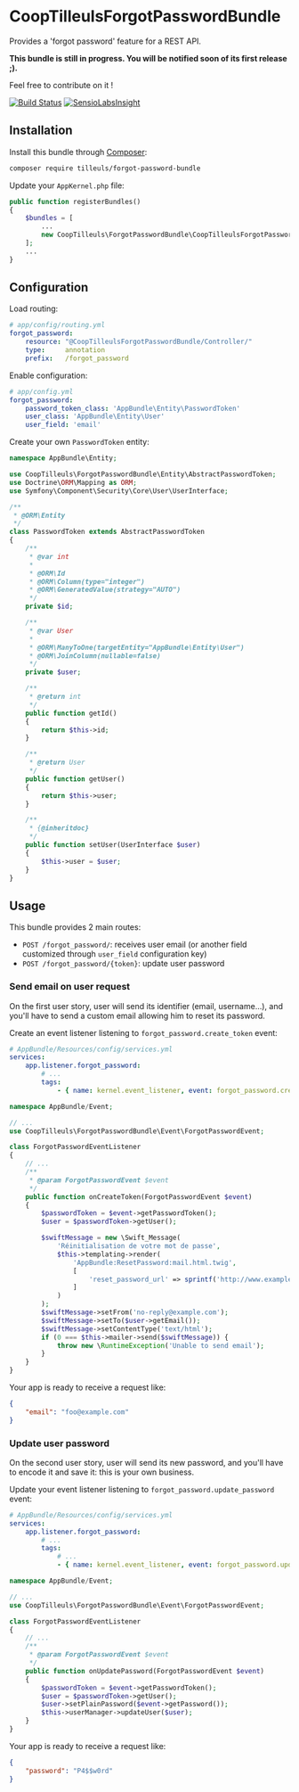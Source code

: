 # CoopTilleulsForgotPasswordBundle

Provides a 'forgot password' feature for a REST API.

**This bundle is still in progress. You will be notified soon of its first release ;).**

Feel free to contribute on it !

[![Build Status](https://travis-ci.org/coopTilleuls/ForgotPasswordBundle.svg?branch=master)](https://travis-ci.org/coopTilleuls/ForgotPasswordBundle)
[![SensioLabsInsight](https://insight.sensiolabs.com/projects/79b794ea-1f79-49fc-b27a-b0bf86afd30c/mini.png)](https://insight.sensiolabs.com/projects/79b794ea-1f79-49fc-b27a-b0bf86afd30c)

## Installation

Install this bundle through [Composer](https://getcomposer.org/):

```bash
composer require tilleuls/forgot-password-bundle
```

Update your `AppKernel.php` file:

```php
public function registerBundles()
{
    $bundles = [
        ...
        new CoopTilleuls\ForgotPasswordBundle\CoopTilleulsForgotPasswordBundle(),
    ];
    ...
}
```

## Configuration

Load routing:

```yml
# app/config/routing.yml
forgot_password:
    resource: "@CoopTilleulsForgotPasswordBundle/Controller/"
    type:     annotation
    prefix:   /forgot_password
```

Enable configuration:

```yml
# app/config.yml
forgot_password:
    password_token_class: 'AppBundle\Entity\PasswordToken'
    user_class: 'AppBundle\Entity\User'
    user_field: 'email'
```

Create your own `PasswordToken` entity:

```php
namespace AppBundle\Entity;

use CoopTilleuls\ForgotPasswordBundle\Entity\AbstractPasswordToken;
use Doctrine\ORM\Mapping as ORM;
use Symfony\Component\Security\Core\User\UserInterface;

/**
 * @ORM\Entity
 */
class PasswordToken extends AbstractPasswordToken
{
    /**
     * @var int
     *
     * @ORM\Id
     * @ORM\Column(type="integer")
     * @ORM\GeneratedValue(strategy="AUTO")
     */
    private $id;

    /**
     * @var User
     *
     * @ORM\ManyToOne(targetEntity="AppBundle\Entity\User")
     * @ORM\JoinColumn(nullable=false)
     */
    private $user;

    /**
     * @return int
     */
    public function getId()
    {
        return $this->id;
    }

    /**
     * @return User
     */
    public function getUser()
    {
        return $this->user;
    }

    /**
     * {@inheritdoc}
     */
    public function setUser(UserInterface $user)
    {
        $this->user = $user;
    }
}
```

## Usage

This bundle provides 2 main routes:
- `POST /forgot_password/`: receives user email (or another field customized through `user_field` configuration key)
- `POST /forgot_password/{token}`: update user password

### Send email on user request

On the first user story, user will send its identifier (email, username...), and you'll have to send a custom email
allowing him to reset its password.

Create an event listener listening to `forgot_password.create_token` event:

```yml
# AppBundle/Resources/config/services.yml
services:
    app.listener.forgot_password:
        # ...
        tags:
            - { name: kernel.event_listener, event: forgot_password.create_token, method: onCreateToken }
```

```php
namespace AppBundle/Event;

// ...
use CoopTilleuls\ForgotPasswordBundle\Event\ForgotPasswordEvent;

class ForgotPasswordEventListener
{
    // ...
    /**
     * @param ForgotPasswordEvent $event
     */
    public function onCreateToken(ForgotPasswordEvent $event)
    {
        $passwordToken = $event->getPasswordToken();
        $user = $passwordToken->getUser();

        $swiftMessage = new \Swift_Message(
            'Réinitialisation de votre mot de passe',
            $this->templating->render(
                'AppBundle:ResetPassword:mail.html.twig',
                [
                    'reset_password_url' => sprintf('http://www.example.com/forgot-password/%s', $passwordToken->getToken()),
                ]
            )
        );
        $swiftMessage->setFrom('no-reply@example.com');
        $swiftMessage->setTo($user->getEmail());
        $swiftMessage->setContentType('text/html');
        if (0 === $this->mailer->send($swiftMessage)) {
            throw new \RuntimeException('Unable to send email');
        }
    }
}
```

Your app is ready to receive a request like:

```json
{
    "email": "foo@example.com"
}
```

### Update user password

On the second user story, user will send its new password, and you'll have to encode it and save it: this is your own
business.

Update your event listener listening to `forgot_password.update_password` event:

```yml
# AppBundle/Resources/config/services.yml
services:
    app.listener.forgot_password:
        # ...
        tags:
            # ...
            - { name: kernel.event_listener, event: forgot_password.update_password, method: onUpdatePassword }
```

```php
namespace AppBundle/Event;

// ...
use CoopTilleuls\ForgotPasswordBundle\Event\ForgotPasswordEvent;

class ForgotPasswordEventListener
{
    // ...
    /**
     * @param ForgotPasswordEvent $event
     */
    public function onUpdatePassword(ForgotPasswordEvent $event)
    {
        $passwordToken = $event->getPasswordToken();
        $user = $passwordToken->getUser();
        $user->setPlainPassword($event->getPassword());
        $this->userManager->updateUser($user);
    }
}
```

Your app is ready to receive a request like:

```json
{
    "password": "P4$$w0rd"
}
```
